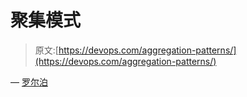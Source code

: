 # 聚集模式

> 原文:[https://devops.com/aggregation-patterns/](https://devops.com/aggregation-patterns/)

— [罗尔泊](https://devops.com/author/breselman/)